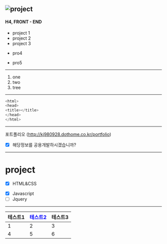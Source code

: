 ![](https://img1.daumcdn.net/thumb/R720x0.q80/?scode=mtistory2&fname=http%3A%2F%2Fcfile7.uf.tistory.com%2Fimage%2F24283C3858F778CA2EFABE "project")
---
#### H4, FRONT - END

* project 1 
* project 2 
* project 3 
- pro4
+ pro5
---
1. one
2. two
3. tree
---

```c
<html>
<head>
<title></title>
</head>
</html>
```
---
포트폴리오 (http://kj980928.dothome.co.kr/portfolio)
* [x] 해당정보를 공용개발하시겠습니까?
---
# project
* [x] HTML&CSS
- [x] Javascript
- [ ] Jquery
---
|테스트1|<span style="color:blue;">테스트2</span>|테스트3|
|----|---|--|
|1|2|3|
|4|5|6|